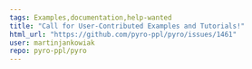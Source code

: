 ```yaml
---
tags: Examples,documentation,help-wanted
title: "Call for User-Contributed Examples and Tutorials!"
html_url: "https://github.com/pyro-ppl/pyro/issues/1461"
user: martinjankowiak
repo: pyro-ppl/pyro
---
```


